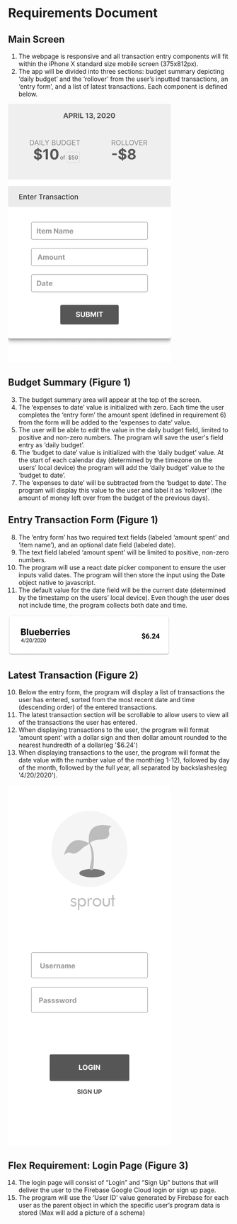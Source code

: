 # Requirements Document

## Main Screen
1. The webpage is responsive and all transaction entry components will fit within the iPhone X standard size mobile screen (375x812px).
2. The app will be divided into three sections: budget summary depicting ‘daily budget’ and the ‘rollover’  from the user’s inputted transactions, an ‘entry form’, and a list of latest transactions. Each component is defined below.

![](../designImages/MAIN_2.png)

## Budget Summary (Figure 1)
3. The budget summary area will appear at the top of the screen.
4. The ‘expenses to date’ value is initialized with zero.  Each time the user completes the  ‘entry form’ the amount spent (defined in requirement 6) from the form will be added to the ‘expenses to date’ value. 
5. The user will be able to edit the value in the daily budget field, limited to positive and non-zero numbers. The program will save the user's field entry as ‘daily budget’.
6. The ‘budget to date’ value is initialized with the ‘daily budget’ value. At the start of each calendar day (determined by the timezone on the users’ local device) the program will add the ‘daily budget’ value to the ‘budget to date’.
7. The ‘expenses to date’ will be subtracted from the ‘budget to date’. The program will display this value to the user and label it as ‘rollover’ (the amount of money left over from the budget of the previous days). 

## Entry Transaction Form (Figure 1)
8. The ‘entry form’ has two required text fields (labeled ‘amount spent’ and ‘item name’), and an optional date field (labeled date). 
9. The text field labeled ‘amount spent’ will be limited to positive, non-zero numbers.
10. The program will use a react date picker component to ensure the user inputs valid dates. The program will then store the input using the Date object native to javascript. 
11. The default value for the date field will be the current date (determined by the timestamp on the users’ local device). Even though the user does not include time, the program collects both date and time. 

![](../designImages/TRANSACTION_CARD.png)

## Latest Transaction (Figure 2)
10. Below the entry form, the program will display a list of transactions the user has entered, sorted from the most recent date and time (descending order) of the entered transactions. 
11. The latest transaction section will be scrollable to allow users to view all of the transactions the user has entered.
12. When displaying transactions to the user, the program will format ‘amount spent’ with a dollar sign and then dollar amount rounded to the nearest hundredth of a dollar(eg '$6.24')
13. When displaying transactions to the user, the program will format the date value with the number value of the month(eg 1-12), followed by day of the month, followed by the full year, all separated by backslashes(eg '4/20/2020').

![](../designImages/LOGIN.png)

## Flex Requirement: Login Page (Figure 3)
14. The login page will consist of “Login” and “Sign Up” buttons that will deliver the user to the Firebase Google Cloud login or sign up page.
15. The program will use the ‘User ID’ value generated by Firebase for each user as the parent object in which the specific user’s program data is stored (Max will add a picture of a schema)



